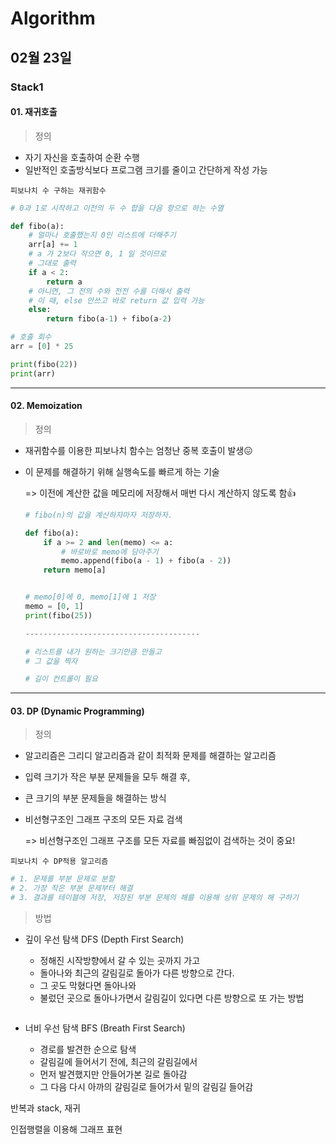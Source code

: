 # Algorithm

## 02월 23일

### Stack1



 #### 01. 재귀호출

> 정의

- 자기 자신을 호출하여 순환 수행
- 일반적인 호출방식보다 프로그램 크기를 줄이고 간단하게 작성 가능



`피보나치 수 구하는 재귀함수`

```python
# 0과 1로 시작하고 이전의 두 수 합을 다음 항으로 하는 수열

def fibo(a):
    # 얼마나 호출했는지 0인 리스트에 더해주기
    arr[a] += 1
    # a 가 2보다 작으면 0, 1 일 것이므로
    # 그대로 출력
    if a < 2:
        return a
    # 아니면, 그 전의 수와 전전 수를 더해서 출력
    # 이 때, else 안쓰고 바로 return 값 입력 가능
    else:
        return fibo(a-1) + fibo(a-2)

# 호출 회수
arr = [0] * 25

print(fibo(22))
print(arr)
```



---------------------------------------



#### 02. Memoization

> 정의

- 재귀함수를 이용한 피보나치 함수는 엄청난 중복 호출이 발생😖

- 이 문제를 해결하기 위해 실행속도를 빠르게 하는 기술

  => 이전에 계산한 값을 메모리에 저장해서 매번 다시 계산하지 않도록 함👍

  ```python
  # fibo(n)의 값을 계산하자마자 저장하자.
  
  def fibo(a):
      if a >= 2 and len(memo) <= a:
          # 바로바로 memo에 담아주기
          memo.append(fibo(a - 1) + fibo(a - 2))
      return memo[a]
  
  
  # memo[0]에 0, memo[1]에 1 저장
  memo = [0, 1]
  print(fibo(25))
  
  ---------------------------------------
  
  # 리스트를 내가 원하는 크기만큼 만들고
  # 그 값을 찍자
  
  # 길이 컨트롤이 필요
  
  ```



---------------------------------------



#### 03. DP (Dynamic Programming)

> 정의

- 알고리즘은 그리디 알고리즘과 같이 최적화 문제를 해결하는 알고리즘

- 입력 크기가 작은 부분 문제들을 모두 해결 후,

- 큰 크기의 부분 문제들을 해결하는 방식

- 비선형구조인 그래프 구조의 모든 자료 검색

  => 비선형구조인 그래프 구조를 모든 자료를 빠짐없이 검색하는 것이 중요!



`피보나치 수 DP적용 알고리즘`

```python
# 1. 문제를 부분 문제로 분할
# 2. 가장 작은 부분 문제부터 해결
# 3. 결과를 테이블에 저장, 저장된 부분 문제의 해를 이용해 상위 문제의 해 구하기


```



> 방법

- 깊이 우선 탐색  DFS (Depth First Search)
  - 정해진 시작방향에서 갈 수 있는 곳까지 가고 
  - 돌아나와 최근의 갈림길로 돌아가 다른 방향으로 간다.
  - 그 곳도 막혔다면 돌아나와
  - 불렀던 곳으로 돌아나가면서 갈림길이 있다면 다른 방향으로 또 가는 방법

  ```python
  
  ```
  
  

- 너비 우선 탐색 BFS (Breath First Search)
  - 경로를 발견한 순으로 탐색
  - 갈림길에 들어서기 전에, 최근의 갈림길에서
  - 먼저 발견했지만 안들어가본 길로 돌아감
  - 그 다음 다시 아까의 갈림길로 들어가서 밑의 갈림길 들어감



반복과 stack, 재귀

인접행렬을 이용해 그래프 표현